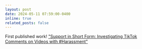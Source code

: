 ```yaml
---
layout: post
date: 2024-05-11 07:59:00-0400
inline: true
related_posts: false
---
```


First published work! ["Support in Short Form: Investigating TikTok Comments on Videos with #Harassment"](https://dl.acm.org/doi/10.1145/3613905.3650849)
